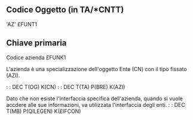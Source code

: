 ## Codice Oggetto (in TA/\*CNTT)
'AZ'                                          £FUNT1

## Chiave primaria
Codice azienda                                £FUNK1

L'azienda è una specializzazione dell'oggetto Ente (CN) con il tipo fissato (AZI).

 :  : DEC T(OG) K(CN)
 :  : DEC T(TA) P(BRE) K(AZI)

Dato che non esiste l'interfaccia specifica dell'azienda, quando si vuole accdere alle sue informazioni, va  utilizzata l'interfaccia degli enti.
 :  : DEC T(MB) P(QILEGEN) K(£IFCON)

